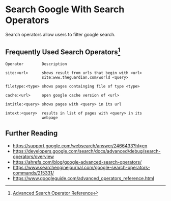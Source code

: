 Search Google With Search Operators
===================================

Search operators allow users to filter google search.

## Frequently Used Search Operators[^0]
```
Operator        Description

site:<url>      shows result from urls that begin with <url>
                site:www.theguardian.com/world <query>

filetype:<type> shows pages containging file of type <type>

cache:<url>     open google cache version of <url>

intitle:<query> shows pages with <query> in its url

intext:<query>  results in list of pages with <query> in its
                webpage
```

## Further Reading <ab>

- https://support.google.com/websearch/answer/2466433?hl=en
- https://developers.google.com/search/docs/advanced/debug/search-operators/overview
- https://ahrefs.com/blog/google-advanced-search-operators/
- https://www.searchenginejournal.com/google-search-operators-commands/215331/
- https://www.googleguide.com/advanced_operators_reference.html

[^0]:[Advanced Search Operator Reference](https://ahrefs.com/blog/google-advanced-search-operators/)
